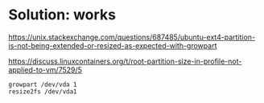 # Solution: works
https://unix.stackexchange.com/questions/687485/ubuntu-ext4-partition-is-not-being-extended-or-resized-as-expected-with-growpart

https://discuss.linuxcontainers.org/t/root-partition-size-in-profile-not-applied-to-vm/7529/5

```
growpart /dev/vda 1
resize2fs /dev/vda1
```
